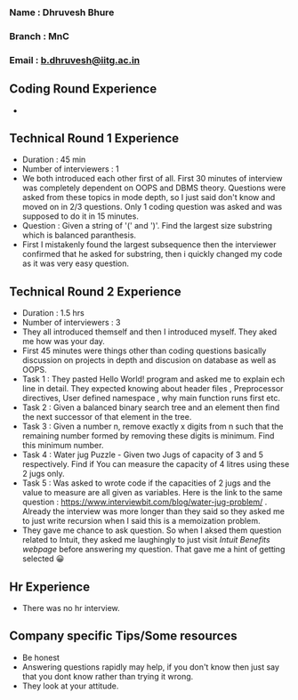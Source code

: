 ### Name : Dhruvesh Bhure 
### Branch : MnC
### Email : b.dhruvesh@iitg.ac.in

## Coding Round Experience
- 

## Technical Round 1 Experience
- Duration : 45 min
- Number of interviewers : 1
- We both introduced each other first of all. First 30 minutes of interview was completely dependent on OOPS and DBMS theory. Questions were asked from these topics in mode depth, so I just said don't know and moved on in 2/3 questions. Only 1 coding question was asked and was supposed to do it in 15 minutes.
- Question : Given a string of '(' and ')'. Find the largest size substring which is balanced paranthesis.
- First I mistakenly found the largest subsequence then the interviewer confirmed that he asked for substring, then i quickly changed my code as it was very easy question.

## Technical Round 2 Experience
- Duration : 1.5 hrs
- Number of interviewers : 3
- They all introduced themself and then I introduced myself. They aked me how was your day.
- First 45 minutes were things other than coding questions basically discussion on projects in depth and discusion on database as well as OOPS.
- Task 1 : They pasted Hello World! program and asked me to explain ech line in detail. They expected knowing about header files , Preprocessor directives, User defined namespace , why main function runs first etc.
- Task 2 : Given a balanced binary search tree and an element then find the next successor of that element in the tree.
- Task 3 : Given a number n, remove exactly x digits from n such that the remaining number formed by removing these digits is minimum. Find this minimum number.
- Task 4 : Water jug Puzzle - Given two Jugs of capacity of 3 and 5 respectively. Find if You can measure the capacity of 4 litres using these 2 jugs only.
- Task 5 : Was asked to wrote code if the capacities of 2 jugs and the value to measure are all given as variables. Here is the link to the same question : https://www.interviewbit.com/blog/water-jug-problem/ . Already the interview was more longer than they said so they asked me to just write recursion when I said this is a memoization problem.
- They gave me chance to ask question. So when I aksed them question related to Intuit, they asked me laughingly to just visit *Intuit Benefits webpage* before answering my question. That gave me a hint of getting selected 😀

## Hr Experience
- There was no hr interview.

## Company specific Tips/Some resources
- Be honest 
- Answering questions rapidly may help, if you don't know then just say that you dont know rather than trying it wrong.
- They look at your attitude. 
